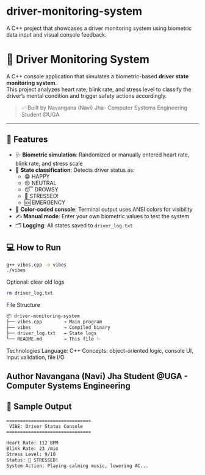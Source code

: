 # driver-monitoring-system
A C++ project that showcases a driver monitoring system using biometric data input and visual console feedback. 
# 🚗 Driver Monitoring System

A C++ console application that simulates a biometric-based **driver state monitoring system**.  
This project analyzes heart rate, blink rate, and stress level to classify the driver’s mental condition and trigger safety actions accordingly.

> ✅ Built by Navangana (Navi) Jha- Computer Systems Engineering Student @UGA

---

## 🧠 Features

- 🩺 **Biometric simulation**: Randomized or manually entered heart rate, blink rate, and stress scale
- 🧠 **State classification**: Detects driver status as:
  - 😁 HAPPY
  - 😐 NEUTRAL
  - 😴 DROWSY
  - 🚨 STRESSED!
  - 🆘 EMERGENCY
- 🎨 **Color-coded console**: Terminal output uses ANSI colors for visibility
- ✍️ **Manual mode**: Enter your own biometric values to test the system
- 🗂️ **Logging**: All states saved to `driver_log.txt`


## 💻 How to Run

```bash
g++ vibes.cpp -o vibes
./vibes
``` 

Optional: clear old logs
```bash
rm driver_log.txt
```

File Structure
```bash
📦 driver-monitoring-system
├── vibes.cpp        → Main program
├── vibes            → Compiled binary
├── driver_log.txt   → State logs
└── README.md        → This file ✨
```
Technologies
Language: C++
Concepts: object-oriented logic, console UI, input validation, file I/O

Author
Navangana (Navi) Jha
Student @UGA - Computer Systems Engineering
---

## 📸 Sample Output

```bash
===============================
 VIBE: Driver Status Console
===============================

Heart Rate: 112 BPM
Blink Rate: 23 /min
Stress Level: 9/10
Status: 🚨 STRESSED!
System Action: Playing calming music, lowering AC...

